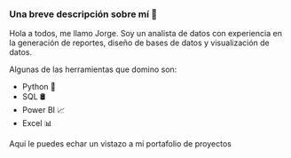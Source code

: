 ### Una breve descripción sobre mí 👋
Hola a todos, me llamo Jorge. Soy un analista de datos con experiencia en la generación de reportes, diseño de bases de datos y visualización de datos. 

Algunas de las herramientas que domino son:

- Python 🐍 
- SQL 🛢️
- Power BI 📈
- Excel 📊

Aquí le puedes echar un vistazo a mí portafolio de proyectos
<!--
**jorgecrga/jorgecrga** is a ✨ _special_ ✨ repository because its `README.md` (this file) appears on your GitHub profile.

Here are some ideas to get you started:

- 🔭 I’m currently working on ...
- 🌱 I’m currently learning ...
- 👯 I’m looking to collaborate on ...
- 🤔 I’m looking for help with ...
- 💬 Ask me about ...
- 📫 How to reach me: ...
- 😄 Pronouns: ...
- ⚡ Fun fact: ...
-->
